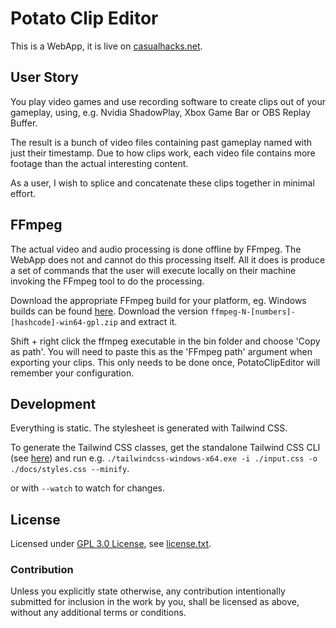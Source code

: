# Potato Clip Editor

This is a WebApp, it is live on [casualhacks.net](https://casualhacks.net/PotatoClipEditor/).

## User Story

You play video games and use recording software to create clips out of your gameplay, using, e.g. Nvidia ShadowPlay, Xbox Game Bar or OBS Replay Buffer.

The result is a bunch of video files containing past gameplay named with just their timestamp. Due to how clips work, each video file contains more footage than the actual interesting content.

As a user, I wish to splice and concatenate these clips together in minimal effort.

## FFmpeg

The actual video and audio processing is done offline by FFmpeg. The WebApp does not and cannot do this processing itself. All it does is produce a set of commands that the user will execute locally on their machine invoking the FFmpeg tool to do the processing.

Download the appropriate FFmpeg build for your platform, eg. Windows builds can be found [here](https://github.com/BtbN/FFmpeg-Builds/releases). Download the version `ffmpeg-N-[numbers]-[hashcode]-win64-gpl.zip` and extract it.

Shift + right click the ffmpeg executable in the bin folder and choose 'Copy as path'. You will need to paste this as the 'FFmpeg path' argument when exporting your clips. This only needs to be done once, PotatoClipEditor will remember your configuration.

## Development

Everything is static. The stylesheet is generated with Tailwind CSS.

To generate the Tailwind CSS classes, get the standalone Tailwind CSS CLI (see [here](https://tailwindcss.com/blog/standalone-cli)) and run e.g. `./tailwindcss-windows-x64.exe -i ./input.css -o ./docs/styles.css --minify`.

or with `--watch` to watch for changes.

## License

Licensed under [GPL 3.0 License](https://opensource.org/licenses/GPL-3.0), see [license.txt](license.txt).

### Contribution

Unless you explicitly state otherwise, any contribution intentionally submitted
for inclusion in the work by you, shall be licensed as above, without any additional terms or conditions.
